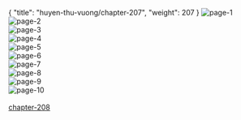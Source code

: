 { "title": "huyen-thu-vuong/chapter-207", "weight": 207 }
<img src="huyen-thu-vuong_0207_01-5efcd2829f8d6aadcb5591af1cf66745.webp" alt="page-1" origin="http://1.bp.blogspot.com/-HFhcrQP60UA/WvlVkoHKZ_I/AAAAAAAAEME/9HoPBi8KldogR4sSIyBdaH8s6QFM5EfDQCLcBGAs/s1600/1.jpg?imgmax=0"><br/>
<img src="huyen-thu-vuong_0207_02-cc4449bc34733f83d0c11535de1394ac.webp" alt="page-2" origin="http://1.bp.blogspot.com/-BwD7VPbcW44/WvlVkrcqYZI/AAAAAAAAEMI/ORryOrith6g9pU9nrReyVBbvxwUgcaewQCLcBGAs/s1600/2.jpg?imgmax=0"><br/>
<img src="huyen-thu-vuong_0207_03-de711d2bbb1684f1db6b8a7c7c7cb3a5.webp" alt="page-3" origin="http://1.bp.blogspot.com/-1r8WJoGwc3Q/WvlVlP1Kj3I/AAAAAAAAEMM/7ZtlYVr1PI8xIt5Xnx397wkzvNeWi6NGgCLcBGAs/s1600/3.jpg?imgmax=0"><br/>
<img src="huyen-thu-vuong_0207_04-ced84f4fdafc28542cd72b3f32a3a5c5.webp" alt="page-4" origin="http://1.bp.blogspot.com/-1NDP-xQKXqE/WvlVlPeC9HI/AAAAAAAAEMQ/y1Mk7C4anO0VfvyPFrrxlZ1gpxcop9nGgCLcBGAs/s1600/4.jpg?imgmax=0"><br/>
<img src="huyen-thu-vuong_0207_05-ef2507dc2f616262f8e6205767c0d1f6.webp" alt="page-5" origin="http://1.bp.blogspot.com/-2Whu2pVjeYQ/WvlVlHTMJmI/AAAAAAAAEMU/9UPNrtiKQqExzP6wMmlUyjnhxaa0-PTugCLcBGAs/s1600/5.jpg?imgmax=0"><br/>
<img src="huyen-thu-vuong_0207_06-05ad9c0fd26272911eb29a3b9cb0c24d.webp" alt="page-6" origin="http://1.bp.blogspot.com/-WYmosTIexcA/WvlVlrarhhI/AAAAAAAAEMY/n5Dleqn3NiA_JnuiJwWCM27VzSgEaXq4QCLcBGAs/s1600/6.jpg?imgmax=0"><br/>
<img src="huyen-thu-vuong_0207_07-39e227af3ceb57622a9818c6b1dc3b33.webp" alt="page-7" origin="http://1.bp.blogspot.com/-HwmgzM1D4A8/WvlVmB2GMRI/AAAAAAAAEMc/_D0C59Ctd1ISMjRqrwJWl_9fHZt4Ud5GACLcBGAs/s1600/7.jpg?imgmax=0"><br/>
<img src="huyen-thu-vuong_0207_08-a2064ffefb2496fc9908d49eb4aa3edd.webp" alt="page-8" origin="http://1.bp.blogspot.com/-W8Iqr6WdwsQ/WvlVmKUg33I/AAAAAAAAEMg/Wyog7WbtpKAXQui-LXSwDxW38me96tsbwCLcBGAs/s1600/8.jpg?imgmax=0"><br/>
<img src="huyen-thu-vuong_0207_09-5442df6c98c8bbb067ffb951c52d2398.webp" alt="page-9" origin="http://1.bp.blogspot.com/-6rDIgWXmK2g/WvlVmeNT1sI/AAAAAAAAEMk/WEQHKTyzJMorqW0kxK-OJYpPCDZmnb-fQCLcBGAs/s1600/9.jpg?imgmax=0"><br/>
<img src="huyen-thu-vuong_0207_10-850x1138-e9c5a11e0617c56f0c37222e8be484b8.webp" alt="page-10" origin="http://1.bp.blogspot.com/-pi6ZmnzVqDA/WvlVkUaQizI/AAAAAAAAEMA/gqsCnQMEu-cZFoNKfwkBS_3-itQ9ysV7ACLcBGAs/s1600/10.jpg?imgmax=0"><br/>
<br/><a class="nextchap" href="/huyen-thu-vuong/chapter-208">chapter-208</a>
